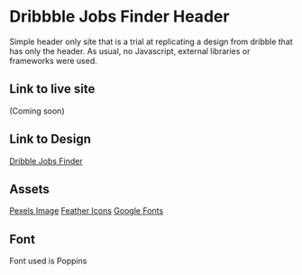 # Dribbble Jobs Finder Header

Simple header only site that is a trial at replicating a design from dribble that has only the header. As usual, no Javascript, external libraries or frameworks were used.

## Link to live site
(Coming soon)

## Link to Design
[Dribble Jobs Finder](https://dribbble.com/shots/15166906-Jobs-Finder)

## Assets
[Pexels Image](https://www.pexels.com/photo/woman-having-coffee-and-rice-bowl-4058316/)
[Feather Icons](https://feathericons.com)
[Google Fonts](https://fonts.google.com/)

## Font 
Font used is Poppins